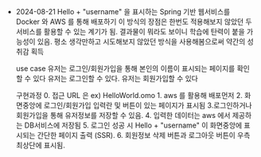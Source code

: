 
* 2024-08-21 
	Hello + "username" 을 표시하는 Spring 기반 웹서비스를 Docker 와 AWS 를 통해 배포하기
	이 방식의 장점은 한번도 적용해보지 않았던 두 서비스를 활용할 수 있는 계기가 됨.
	결과물이 뭐라도 보이니 학습에 탄력이 붙을 가능성이 있음. 
	평소 생각만하고 시도해보지 않았던 방식을 사용해봄으로써 약간의 성취감 획득

	use case 
		유저는 로그인/회원가입을 통해 본인의 이름이 표시되는 페이지를 확인할 수 있다 
			유저는 로그인할 수 있다.
			유저는 회원가입할 수 있다 

	구현과정 
		0. 접근 URL 은 ex) HelloWorld.omo 
		1. aws 를 활용해 배포먼저
		2. 화면중앙에 로그인/회원가입 입력란 및 버튼이 있는 페이지가 표시됨
		3.로그인하거나 회원가입을 통해 유저정보를 저장할 수 있음.
		4. 입력한 데이터는 aws 에서 제공하는 DB서비스에 저장됨
		5. 로그인 성공 시 Hello + "username" 이 화면중앙에 표시되는 간단한 페이지 출력 (SSR).
		6. 회원정보 삭제 버튼과 로그아웃 버튼이 우측 최상단에 표시됨.
	